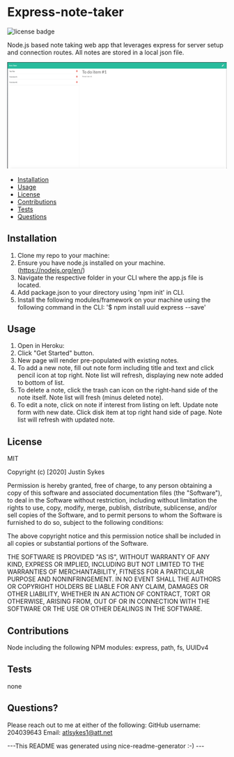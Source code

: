 # Express-note-taker

![license badge](https://img.shields.io/badge/license-MIT-brightgreen)

Node.js based note taking web app that leverages express for server setup and connection routes. All notes are stored in a local json file.

![app screenshot](/public/assets/express-note-taker-screenshot1.png)

- [Installation](#installation)
- [Usage](#usage)
- [License](#license)
- [Contributions](#contributions)
- [Tests](#test)
- [Questions](#questions)
    
## Installation
    
1. Clone my repo to your machine: 
2. Ensure you have node.js installed on your machine. (https://nodejs.org/en/)
3. Navigate the respective folder in your CLI where the app.js file is located.
4. Add package.json to your directory using 'npm init' in CLI.
5. Install the following modules/framework on your machine using the following command in the CLI: '$ npm install uuid express --save'
    
## Usage
    
1. Open in Heroku: 
2. Click "Get Started" button.
3. New page will render pre-populated with existing notes.
4. To add a new note, fill out note form including title and text and click pencil icon at top right. Note list will refresh, displaying new note added to bottom of list.
5. To delete a note, click the trash can icon on the right-hand side of the note itself. Note list will fresh (minus deleted note).
6. To edit a note, click on note if interest from listing on left. Update note form with new date. Click disk item at top right hand side of page. Note list will refresh with updated note.
    
## License
    
MIT
    
Copyright (c) [2020] Justin Sykes
    
Permission is hereby granted, free of charge, to any person obtaining a copy
of this software and associated documentation files (the "Software"), to deal
in the Software without restriction, including without limitation the rights
to use, copy, modify, merge, publish, distribute, sublicense, and/or sell
copies of the Software, and to permit persons to whom the Software is
furnished to do so, subject to the following conditions:
    
The above copyright notice and this permission notice shall be included in all
copies or substantial portions of the Software.
    
THE SOFTWARE IS PROVIDED "AS IS", WITHOUT WARRANTY OF ANY KIND, EXPRESS OR
IMPLIED, INCLUDING BUT NOT LIMITED TO THE WARRANTIES OF MERCHANTABILITY,
FITNESS FOR A PARTICULAR PURPOSE AND NONINFRINGEMENT. IN NO EVENT SHALL THE
AUTHORS OR COPYRIGHT HOLDERS BE LIABLE FOR ANY CLAIM, DAMAGES OR OTHER
LIABILITY, WHETHER IN AN ACTION OF CONTRACT, TORT OR OTHERWISE, ARISING FROM,
OUT OF OR IN CONNECTION WITH THE SOFTWARE OR THE USE OR OTHER DEALINGS IN THE
SOFTWARE.
    
## Contributions
    
Node including the following NPM modules: express, path, fs, UUIDv4
    
## Tests
    
none
    
## Questions?
Please reach out to me at either of the following:
GitHub username: 204039643
Email: atlsykes1@att.net
    
    
 ---This README was generated using nice-readme-generator :-) ---